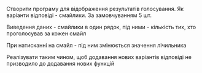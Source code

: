 Створити програму для відображення результатів голосування. Як варіанти відповіді - смайлики. За замовчуванням 5 шт.

Виведення даних - смайлики в один рядок, під ними - кількість тих, хто проголосував за кожен смайл

При натисканні на смайл - під ним змінюється значення лічильника

Реалізувати таким чином, щоб додавання нових варіантів відповіді не призводило до додавання нових функцій

